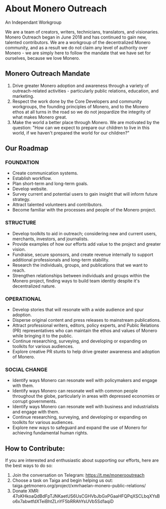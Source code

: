 # About Monero Outreach

An Independant Workgroup

We are a team of creators, writers, technicians, translators, and visionaries. Monero Outreach began in June 2018 and has continued to gain new, talented contributors. We are a workgroup of the decentralized Monero community, and as a result we do not claim any level of authority over Monero - we are simply here to follow the mandate that we have set for ourselves, because we love Monero.

## Monero Outreach Mandate 

1. Drive greater Monero adoption and awareness through a variety of outreach-related activities - particularly public relations, education, and marketing.
2. Respect the work done by the Core Developers and community workgroups, the founding principles of Monero, and to the Monero ethos at all turns in the road so we do not jeopardize the integrity of what makes Monero great.
3. Make the world a better place through Monero. We are motivated by the question: "How can we expect to prepare our children to live in this world, if we haven't prepared the world for our children?"


## Our Roadmap

### FOUNDATION

- Create communication systems.
- Establish workflow.
- Plan short-term and long-term goals.
- Develop website.
- Survey current and potential users to gain insight that will inform future strategy.
- Attract talented volunteers and contributors.
- Become familiar with the processes and people of the Monero project.

### STRUCTURE

- Develop toolkits to aid in outreach; considering new and current users, merchants, investors, and journalists.
- Provide examples of how our efforts add value to the project and greater vision.
- Fundraise, secure sponsors, and create revenue internally to support additional professionals and long-term stability.
- Research the individuals, groups, and publications that we want to reach.
- Strengthen relationships between individuals and groups within the Monero project, finding ways to build team identity despite it's decentralized nature.

### OPERATIONAL

- Develop stories that will resonate with a wide audience and spur adoption.
- Disperse original content and press releases to mainstream publications.
- Attract professional writers, editors, policy experts, and Public Relations (PR) representatives who can maintain the ethos and values of Monero while bringing it to the public.
- Continue researching, surveying, and developing or expanding on toolkits for various audiences.
- Explore creative PR stunts to help drive greater awareness and adoption of Monero.

### SOCIAL CHANGE

- Identify ways Monero can resonate well with policymakers and engage with them.
- Identify ways Monero can resonate well with common people throughout the globe, particularly in areas with depressed economies or corrupt governments.
- Identify ways Monero can resonate well with business and industrialists and engage with them.
- Continue researching, surveying, and developing or expanding on toolkits for various audiences.
- Explore new ways to safeguard and expand the use of Monero for achieving fundamental human rights.


## How to Contribute:

If you are interested and enthusiastic about supporting our efforts, here are the best ways to do so:

1. Join the conversation on Telegram:
https://t.me/monerooutreach
2. Choose a task on Taiga and begin helping us out:
taiga.getmonero.org/project/xmrhaelan-monero-public-relations/
3. Donate XMR:
47oKHkoaQdBdFpTJNKaetUS6UsCGHVbJbGxPGaaHFQPqXSCLbqXYsBo6x7abwtfdXTeiBhtZLnYF5bRRAhYsUVb5Sd1aqiD

